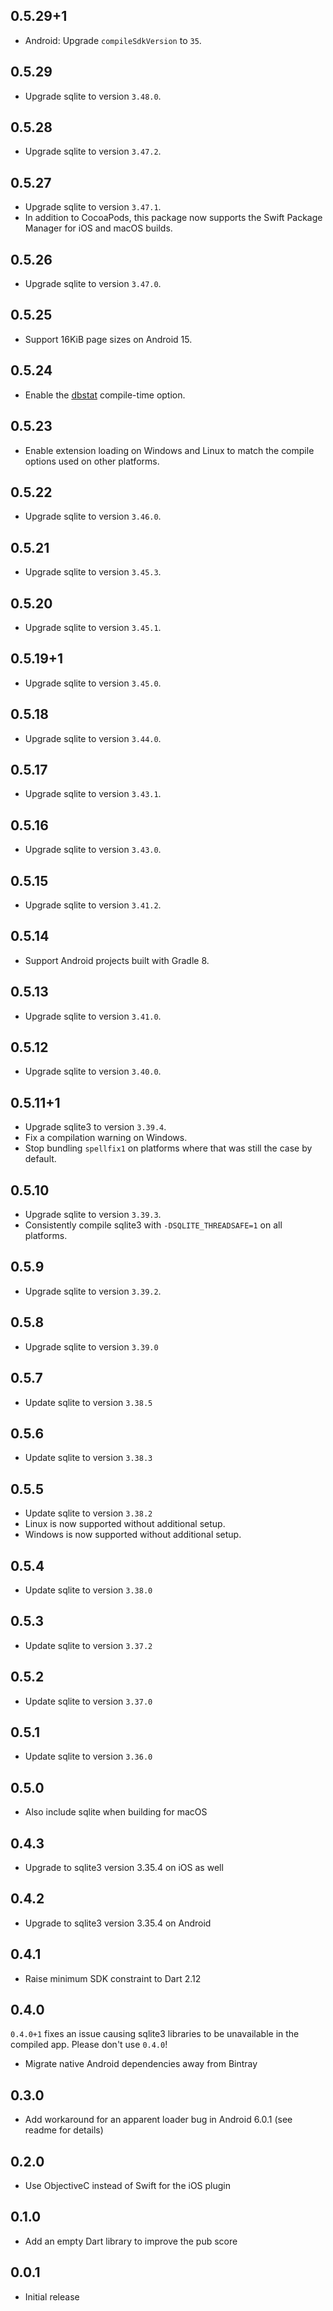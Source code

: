 ## 0.5.29+1

- Android: Upgrade `compileSdkVersion` to `35`.

## 0.5.29

- Upgrade sqlite to version `3.48.0`.

## 0.5.28

- Upgrade sqlite to version `3.47.2`.

## 0.5.27

- Upgrade sqlite to version `3.47.1`.
- In addition to CocoaPods, this package now supports the Swift Package Manager
  for iOS and macOS builds.

## 0.5.26

- Upgrade sqlite to version `3.47.0`.

## 0.5.25

- Support 16KiB page sizes on Android 15.

## 0.5.24

- Enable the [dbstat](https://www.sqlite.org/dbstat.html) compile-time option.

## 0.5.23

- Enable extension loading on Windows and Linux to match the compile options
  used on other platforms.

## 0.5.22

- Upgrade sqlite to version `3.46.0`.

## 0.5.21

- Upgrade sqlite to version `3.45.3`.

## 0.5.20

- Upgrade sqlite to version `3.45.1`.

## 0.5.19+1

- Upgrade sqlite to version `3.45.0`.

## 0.5.18

- Upgrade sqlite to version `3.44.0`.

## 0.5.17

- Upgrade sqlite to version `3.43.1`.

## 0.5.16

- Upgrade sqlite to version `3.43.0`.

## 0.5.15

- Upgrade sqlite to version `3.41.2`.

## 0.5.14

- Support Android projects built with Gradle 8.

## 0.5.13

- Upgrade sqlite to version `3.41.0`.

## 0.5.12

- Upgrade sqlite to version `3.40.0`.

## 0.5.11+1

- Upgrade sqlite3 to version `3.39.4`.
- Fix a compilation warning on Windows.
- Stop bundling `spellfix1` on platforms where that was still the case by
  default.

## 0.5.10

- Upgrade sqlite to version `3.39.3`.
- Consistently compile sqlite3 with `-DSQLITE_THREADSAFE=1` on all platforms.

## 0.5.9

- Upgrade sqlite to version `3.39.2`.

## 0.5.8

- Upgrade sqlite to version `3.39.0`

## 0.5.7

- Update sqlite to version `3.38.5`

## 0.5.6

- Update sqlite to version `3.38.3`

## 0.5.5

- Update sqlite to version `3.38.2`
- Linux is now supported without additional setup.
- Windows is now supported without additional setup.

## 0.5.4

- Update sqlite to version `3.38.0`

## 0.5.3

- Update sqlite to version `3.37.2`

## 0.5.2

- Update sqlite to version `3.37.0`

## 0.5.1

- Update sqlite to version `3.36.0`

## 0.5.0

- Also include sqlite when building for macOS

## 0.4.3

- Upgrade to sqlite3 version 3.35.4 on iOS as well

## 0.4.2

- Upgrade to sqlite3 version 3.35.4 on Android

## 0.4.1

- Raise minimum SDK constraint to Dart 2.12

## 0.4.0

`0.4.0+1` fixes an issue causing sqlite3 libraries to be unavailable in the
compiled app. Please don't use `0.4.0`!

- Migrate native Android dependencies away from Bintray

## 0.3.0

- Add workaround for an apparent loader bug in Android 6.0.1 (see readme for details)

## 0.2.0

- Use ObjectiveC instead of Swift for the iOS plugin

## 0.1.0

- Add an empty Dart library to improve the pub score

## 0.0.1

- Initial release
